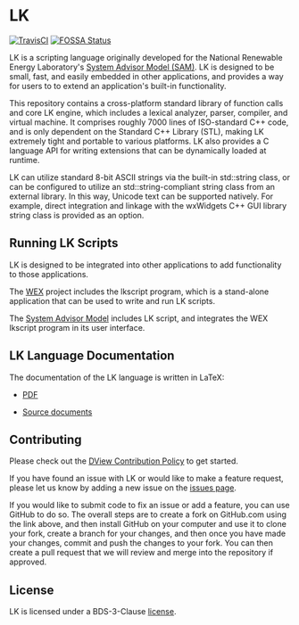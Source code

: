 # LK
[![TravisCI](https://travis-ci.org/NREL/lk.svg?branch=develop)](https://travis-ci.org/NREL/lk)
[![FOSSA Status](https://app.fossa.io/api/projects/git%2Bgithub.com%2FNREL%2Flk.svg?type=shield)](https://app.fossa.io/projects/git%2Bgithub.com%2FNREL%2Flk?ref=badge_shield)

LK is a scripting language originally developed for the National Renewable Energy Laboratory's [System Advisor Model (SAM)](https://sam.nrel.gov). LK is designed to be small, fast, and easily embedded in other applications, and provides a way for users to to extend an application's built-in functionality.

This repository contains a cross-platform standard library of function calls and core LK engine, which includes a lexical analyzer, parser, compiler, and virtual machine. It comprises roughly 7000 lines of ISO-standard C++ code, and is only dependent on the Standard C++ Library (STL), making LK extremely tight and portable to various platforms. LK also provides a C language API for writing extensions that can be dynamically loaded at runtime.

LK can utilize standard 8-bit ASCII strings via the built-in std::string class, or can be configured to utilize an std::string-compliant string class from an external library. In this way, Unicode text can be supported natively. For example, direct integration and linkage with the wxWidgets C++ GUI library string class is provided as an option.

## Running LK Scripts

LK is designed to be integrated into other applications to add functionality to those applications.

The [WEX](https://github.com/NREL/wex) project includes the lkscript program, which is a stand-alone application that can be used to write and run LK scripts.

The [System Advisor Model](https://sam.nrel.gov) includes LK script, and integrates the WEX lkscript program in its user interface.

## LK Language Documentation

The documentation of the LK language is written in LaTeX:

* [PDF](doc/lk_guide.pdf)

* [Source documents](doc/)

## Contributing

Please check out the [DView Contribution Policy](https://github.com/NREL/wex/blob/develop/CONTRIBUTING.MD) to get started.  

If you have found an issue with LK or would like to make a feature request, please let us know by adding a new issue on the [issues page](https://github.com/NREL/lk/issues).

If you would like to submit code to fix an issue or add a feature, you can use GitHub to do so. The overall steps are to create a fork on GitHub.com using the link above, and then install GitHub on your computer and use it to clone your fork, create a branch for your changes, and then once you have made your changes, commit and push the changes to your fork. You can then create a pull request that we will review and merge into the repository if approved.

## License

LK is licensed under a BDS-3-Clause [license](LICENSE.md).

